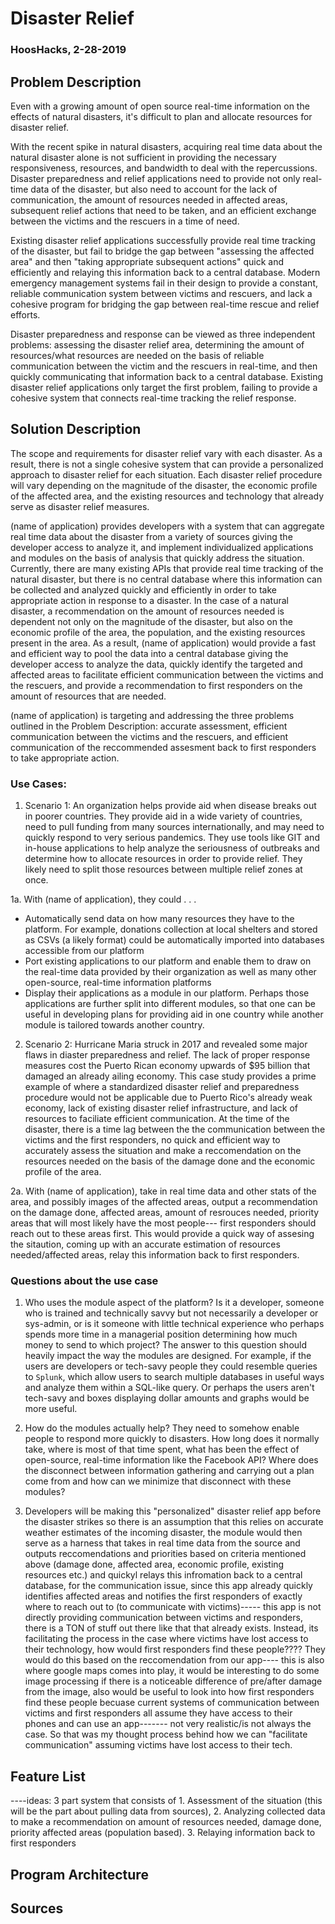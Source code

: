 # Disaster Relief
### HoosHacks, 2-28-2019

## Problem Description

Even with a growing amount of open source real-time information on the effects of natural disasters, it's difficult to plan and allocate resources for disaster relief. 

With the recent spike in natural disasters, acquiring real time data about the natural disaster alone is not sufficient in providing the necessary responsiveness, resources, and bandwidth to deal with the repercussions. Disaster preparedness and relief applications need to provide not only real-time data of the disaster, but also need to account for the lack of communication, the amount of resources needed in affected areas, subsequent relief actions that need to be taken, and an efficient exchange between the victims and the rescuers in a time of need. 

Existing disaster relief applications successfully provide real time tracking of the disaster, but fail to bridge the gap between "assessing the affected area" and then "taking appropriate subsequent actions" quick and efficiently and relaying this information back to a central database. Modern emergency management systems fail in their design to provide a constant, reliable communication system between victims and rescuers, and lack a cohesive program for bridging the gap between real-time rescue and relief efforts. 

Disaster preparedness and response can be viewed as three independent problems: assessing the disaster relief area, determining the amount of resources/what resources are needed on the basis of reliable communication between the victim and the rescuers in real-time, and then quickly communicating that information back to a central database. Existing disaster relief applications only target the first problem, failing to provide a cohesive system that connects real-time tracking the relief response.

## Solution Description

The scope and requirements for disaster relief vary with each disaster. As a result, there is not a single cohesive system that can provide a personalized approach to disaster relief for each situation. Each disaster relief procedure will vary depending on the magnitude of the disaster, the economic profile of the affected area, and the existing resources and technology that already serve as disaster relief measures. 

(name of application) provides developers with a system that can aggregate real time data about the disaster from a variety of sources giving the developer access to analyze it, and implement individualized applications and modules on the basis of analysis that quickly address the situation. Currently, there are many existing APIs that provide real time tracking of the natural disaster, but there is no central database where this information can be collected and analyzed quickly and efficiently in order to take appropriate action in response to a disaster. In the case of a natural disaster, a recommendation on the amount of resources needed is dependent not only on the magnitude of the disaster, but also on the economic profile of the area, the population, and the existing resources present in the area. As a result, (name of application) would provide a fast and efficient way to pool the data into a central database giving the developer access to analyze the data, quickly identify the targeted and affected areas to facilitate efficient communication between the victims and the rescuers, and provide a recommendation to first responders on the amount of resources that are needed. 

(name of application) is targeting and addressing the three problems outlined in the Problem Description: accurate assessment, efficient communication between the victims and the rescuers, and efficient communication of the reccommended assesment back to first responders to take appropriate action. 


### Use Cases:

1. Scenario 1: An organization helps provide aid when disease breaks out in poorer countries. They provide aid in a wide variety of countries, need to pull funding from many sources internationally, and may need to quickly respond to very serious pandemics. They use tools like GIT and in-house applications to help analyze the seriousness of outbreaks and determine how to allocate resources in order to provide relief. They likely need to split those resources between multiple relief zones at once.

1a. With (name of application), they could . .  .
* Automatically send data on how many resources they have to the platform. For example, donations collection at local shelters and stored as CSVs (a likely format) could be automatically imported into databases accessible from our platform
* Port existing applications to our platform and enable them to draw on the real-time data provided by their organization as well as many other open-source, real-time information platforms
* Display their applications as a module in our platform. Perhaps those applications are further split into different modules, so that one can be useful in developing plans for providing aid in one country while another module is tailored towards another country. 

2. Scenario 2: Hurricane Maria struck in 2017 and revealed some major flaws in diaster preparedness and relief. The lack of proper response measures cost the Puerto Rican economy upwards of $95 billion that damaged an already ailing economy. This case study provides a prime example of where a standardized disaster relief and preparedness procedure would not be applicable due to Puerto Rico's already weak economy, lack of existing disaster relief infrastructure, and lack of resources to faciliate efficient communication. At the time of the disaster, there is a time lag between the the communication between the victims and the first responders, no quick and efficient way to accurately assess the situation and make a reccomendation on the resources needed on the basis of the damage done and the economic profile of the area. 

2a. With (name of application), take in real time data and other stats of the area, and possibly images of the affected areas, output a recommendation on the damage done, affected areas, amount of resrouces needed, priority areas that will most likely have the most people--- first responders should reach out to these areas first. This would provide a quick way of assesing the sitaution, coming up with an accurate estimation of resources needed/affected areas, relay this information back to first responders. 

### Questions about the use case

1. Who uses the module aspect of the platform? Is it a developer, someone who is trained and technically savvy but not necessarily a developer or sys-admin, or is it someone with little technical experience who perhaps spends more time in a managerial position determining how much money to send to which project? The answer to this question should heavily impact the way the modules are designed. For example, if the users are developers or tech-savy people they could resemble queries to `Splunk`, which allow users to search multiple databases in useful ways and analyze them within a SQL-like query. Or perhaps the users aren't tech-savy and boxes displaying dollar amounts and graphs would be more useful.

2. How do the modules actually help? They need to somehow enable people to respond more quickly to disasters. How long does it normally take, where is most of that time spent, what has been the effect of open-source, real-time information like the Facebook API? Where does the disconnect between information gathering and carrying out a plan come from and how can we minimize that disconnect with these modules?

3. Developers will be making this "personalized" disaster relief app before the disaster strikes so there is an assumption that this relies on accurate weather estimates of the incoming disaster, the module would then serve as a harness that takes in real time data from the source and outputs reccomendations and priorities based on criteria mentioned above (damage done, affected area, economic profile, existing resources etc.) and quickyl relays this infromation back to a central database, for the communication issue, since this app already quickly identifies affected areas and notifies the first responders of exactly where to reach out to (to communicate with victims)----- this app is not directly providing communication between victims and responders, there is a TON of stuff out there like that that already exists. Instead, its facilitating the process in the case where victims have lost access to their technology, how would first responders find these people???? They would do this based on the reccomendation from our app---- this is also where google maps comes into play, it would be interesting to do some image processing if there is a noticeable difference of pre/after damage from the image, also would be useful to look into how first responders find these people becuase current systems of communication between victims and first responders all assume they have access to their phones and can use an app------- not very realistic/is not always the case. So that was my thought process behind how we can "facilitate communication" assuming victims have lost access to their tech. 

## Feature List

----ideas: 3 part system that consists of 
     1. Assessment of the situation (this will be the part about pulling data from sources), 
     2. Analyzing collected data to make a recommendation on amount of resources needed, damage done, priority affected areas           (population based). 
     3. Relaying information back to first responders

## Program Architecture

## Sources
